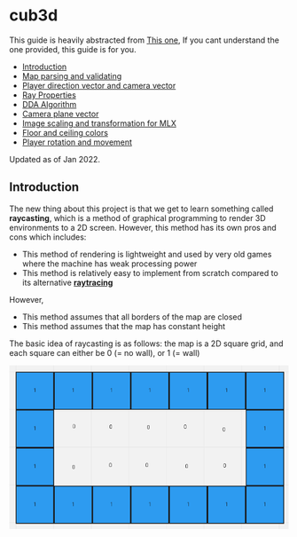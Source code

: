 # cub3d

This guide is heavily abstracted from [This one](https://lodev.org/cgtutor/raycasting.html), If you cant understand the one provided, this guide is for you.

-  [Introduction](#inrtoduction)
-  [Map parsing and validating](#map-parsing-and-validating)
-  [Player direction vector and camera vector](#player-direction-vector-and-camera-vector)
-  [Ray Properties](#ray-properties)
-  [DDA Algorithm](#dda-algorithm)
-  [Camera plane vector](#camera-plane-vector)
-  [Image scaling and transformation for MLX](#image-scaling-and-transformation-for-MLX)
-  [Floor and ceiling colors](#floor-and-ceiling-colors)
-  [Player rotation and movement](#player-rotation-and-movement)

Updated as of Jan 2022.

## Introduction
The new thing about this project is that we get to learn something called **raycasting**, which is a method of graphical programming to render 3D environments to a 2D screen. However, this method has its own pros and cons which includes:
- This method of rendering is lightweight and used by very old games where the machine has weak processing power
- This method is relatively easy to implement from scratch compared to its alternative [**raytracing**](https://en.wikipedia.org/wiki/Ray_tracing)

However, 
- This method assumes that all borders of the map are closed
- This method assumes that the map has constant height

The basic idea of raycasting is as follows: the map is a 2D square grid, and each square can either be 0 (= no wall), or 1 (= wall)

![Sample map](https://github.com/neosizzle/cub3d/blob/main/pictures/sample-map.png)
